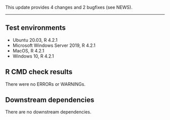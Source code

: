This update provides 4 changes and 2 bugfixes (see NEWS).

---

## Test environments
* Ubuntu 20.03, R 4.2.1
* Microsoft Windows Server 2019, R 4.2.1
* MacOS, R 4.2.1
* Windows 10, R 4.2.1

## R CMD check results

There were no ERRORs or WARNINGs. 

## Downstream dependencies

There are no downstream dependencies.